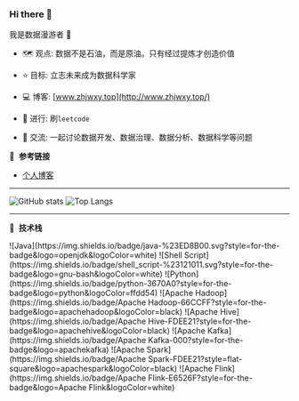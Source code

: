 ### Hi there 👋
我是数据漫游者 :robot:


- :world_map:&nbsp;观点: 数据不是石油，而是原油。只有经过提炼才创造价值

- :star:&nbsp;目标: 立志未来成为数据科学家

- :computer:&nbsp;博客: [www.zhjwxy.top](http://www.zhjwxy.top/)

- :wave:&nbsp;进行: 刷`leetcode`

- :eyes:&nbsp;交流: 一起讨论数据开发、数据治理、数据分析、数据科学等问题

  

  

📕 &nbsp;**参考链接**
<!-- BLOG-POST-LIST:START -->

- [个人博客](http://www.zhjwxy.top/)
  <!-- BLOG-POST-LIST:END -->


---


![GitHub stats](https://github-readme-stats.vercel.app/api?username=homjay666&show_icons=true&bg_color=00000000)
![Top Langs](https://github-readme-stats.vercel.app/api/top-langs/?username=homjay666&hide_progress=true&bg_color=00000000)



---
📕 &nbsp;**技术栈**

<span>
![Java](https://img.shields.io/badge/java-%23ED8B00.svg?style=for-the-badge&logo=openjdk&logoColor=white)
![Shell Script](https://img.shields.io/badge/shell_script-%23121011.svg?style=for-the-badge&logo=gnu-bash&logoColor=white)
![Python](https://img.shields.io/badge/python-3670A0?style=for-the-badge&logo=python&logoColor=ffdd54)
![Apache Hadoop](https://img.shields.io/badge/Apache Hadoop-66CCFF?style=for-the-badge&logo=apachehadoop&logoColor=black)
![Apache Hive](https://img.shields.io/badge/Apache Hive-FDEE21?style=for-the-badge&logo=apachehive&logoColor=black)
![Apache Kafka](https://img.shields.io/badge/Apache Kafka-000?style=for-the-badge&logo=apachekafka)
![Apache Spark](https://img.shields.io/badge/Apache Spark-FDEE21?style=flat-square&logo=apachespark&logoColor=black)
![Apache Flink](https://img.shields.io/badge/Apache Flink-E6526F?style=for-the-badge&logo=Apache Flink&logoColor=white)
</span>
